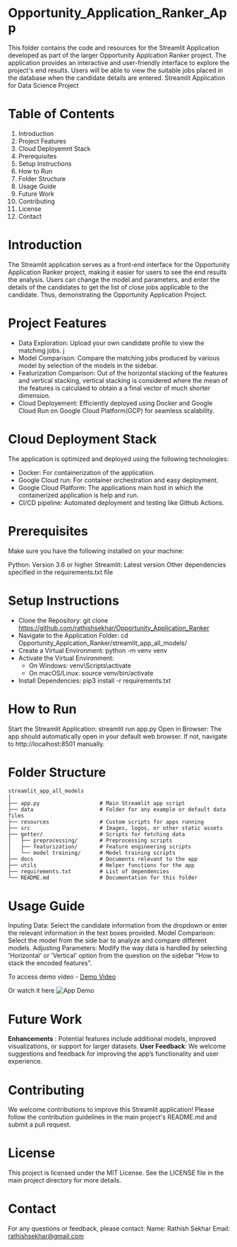 # Opportunity_Application_Ranker_App
This folder contains the code and resources for the Streamlit Application developed as part of the larger Opportunity Applcation Ranker project. The application provides an interactive and user-friendly interface to explore the project's end results. Users will be able to view the suitable jobs placed in the database when the candidate details are entered. 
Streamlit Application for Data Science Project

# Table of Contents

1. Introduction
2. Project Features
3. Cloud Deployemnt Stack
3. Prerequisites
4. Setup Instructions
5. How to Run
6. Folder Structure
7. Usage Guide
8. Future Work
9. Contributing
10. License
11. Contact


# Introduction

The Streamlit application serves as a front-end interface for the Opportunity Application Ranker project, making it easier for users to see the end results the analysis. Users can change the model and parameters, and enter the details of the candidates to get the list of close jobs applicable to the candidate. Thus, demonstrating the Opportunity Application Project. 

# Project Features

- Data Exploration: Upload your own candidate profile to view the matching jobs. j
- Model Comparison: Compare the matching jobs produced by various model by selection of the models in the sidebar. 
- Featurization Comparison: Out of the horizontal stacking of the features and vertical stacking, vertical stacking is considered where the mean of the features is calculaed to obtain a a final vector of much shorter dimension. 
- Cloud Deployement: Efficiently deployed using Docker and Google Cloud Run on Google Cloud Platform(GCP) for seamless scalability. 

# Cloud Deployment Stack
The application is optimized and deployed using the following technologies:
- Docker: For containerization of the application. 
- Google Cloud run: For container orchestration and easy deployment.
- Google Cloud Platform: The applications main host in which the containerized application is help and run.
- CI/CD pipeline: Automated deployment and testing like Github Actions. 

# Prerequisites
Make sure you have the following installed on your machine:

Python: Version 3.6 or higher
Streamlit: Latest version
Other dependencies specified in the requirements.txt file

# Setup Instructions
- Clone the Repository: git clone https://github.com/rathishsekhar/Opportunity_Application_Ranker
- Navigate to the Application Folder: cd Opportunity_Applcation_Ranker/streamlit_app_all_models/
- Create a Virtual Environment: python -m venv venv
- Activate the Virtual Environment:
    * On Windows: venv\Scripts\activate
    * On macOS/Linux: source venv/bin/activate
- Install Dependencies: pip3 install -r requirements.txt

# How to Run
Start the Streamlit Application: streamlit run app.py
Open in Browser: The app should automatically open in your default web browser. If not, navigate to http://localhost:8501 manually.

# Folder Structure
```plaintext
streamlit_app_all_models
│
├── app.py                   # Main Streamlit app script
├── data                     # Folder for any example or default data files
├── resources                # Custom scripts for apps running
├── src                      # Images, logos, or other static assets
├── getter/                  # Scripts for fetching data
│   ├── preprocessing/       # Preprocessing scripts
│   ├── featurization/       # Feature engineering scripts
│   └── model training/      # Model training scripts
├── docs                     # Documents relevant to the app
├── utils                    # Helper functions for the app
├── requirements.txt         # List of dependencies
└── README.md                # Documentation for this folder
```


# Usage Guide
Inputing Data: Select the candidate information from the dropdown or enter the relevant information in the text boxes provided.
Model Comparison: Select the model from the side bar to analyze and compare different models.
Adjusting Parameters: Modify the way data is handled by selecting 'Horizontal' or 'Vertical' option from the question on the sidebar "How to stack the encoded features".

To access demo video - [Demo Video](https://drive.google.com/file/d/1IUe8s8xGldCA0QgmJsVpmwIDuioi26pg/view?usp=sharing)

Or watch it here
![App Demo](https://github.com/rathishsekhar/Opportunity_Application_Matching_App/tree/main/docs/demo_videos)

# Future Work
**Enhancements** : Potential features include additional models, improved visualizations, or support for larger datasets.
**User Feedback**: We welcome suggestions and feedback for improving the app’s functionality and user experience.

# Contributing
We welcome contributions to improve this Streamlit application! Please follow the contribution guidelines in the main project's README.md and submit a pull request.

# License
This project is licensed under the MIT License. See the LICENSE file in the main project directory for more details.

# Contact
For any questions or feedback, please contact:
Name: Rathish Sekhar
Email: rathishsekhar@gmail.com